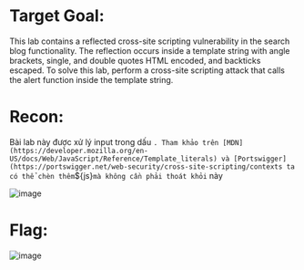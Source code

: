 # Target Goal: 

This lab contains a reflected cross-site scripting vulnerability in the search blog functionality. The reflection occurs inside a template string with angle brackets, single, and double quotes HTML encoded, and backticks escaped. To solve this lab, perform a cross-site scripting attack that calls the alert function inside the template string.

# Recon: 

Bài lab này được xử lý input trong dấu ` . Tham khảo trên [MDN](https://developer.mozilla.org/en-US/docs/Web/JavaScript/Reference/Template_literals) và [Portswigger](https://portswigger.net/web-security/cross-site-scripting/contexts ta có thể chèn thêm `${js}` mà không cần phải thoát khỏi ` này

![image](https://github.com/vanniichan/Portswigger/assets/112863484/64a382cb-6483-4b72-9805-d659908d817e)

# Flag: 

![image](https://github.com/vanniichan/Portswigger/assets/112863484/ee5a70b7-cc27-490b-94d7-4297dfc76e60)
